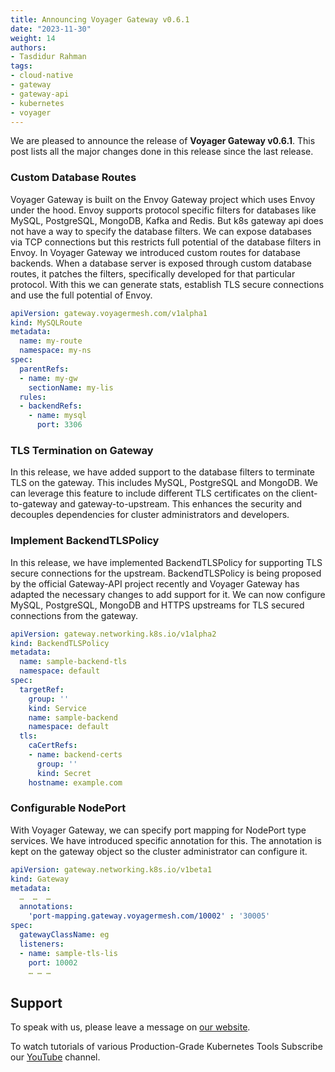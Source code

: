```yaml
---
title: Announcing Voyager Gateway v0.6.1
date: "2023-11-30"
weight: 14
authors:
- Tasdidur Rahman
tags:
- cloud-native
- gateway
- gateway-api
- kubernetes
- voyager
---
```


We are pleased to announce the release of **Voyager Gateway v0.6.1**. This post lists all the major changes done in this release since the last release.

### Custom Database Routes

Voyager Gateway is built on the Envoy Gateway project which uses Envoy under the hood. Envoy supports protocol specific filters for databases like MySQL, PostgreSQL, MongoDB, Kafka and Redis. But k8s gateway api does not have a way to specify the database filters. We can expose databases via TCP connections but this restricts full potential of the database filters in Envoy.
In Voyager Gateway we introduced custom routes for database backends. When a database server is exposed through custom database routes, it patches the filters, specifically developed for that particular protocol. With this we can generate stats, establish TLS secure connections and use the full potential of Envoy.

```yaml
apiVersion: gateway.voyagermesh.com/v1alpha1
kind: MySQLRoute
metadata:
  name: my-route
  namespace: my-ns
spec:
  parentRefs:
  - name: my-gw
    sectionName: my-lis
  rules:
  - backendRefs:
    - name: mysql
      port: 3306
```

### TLS Termination on Gateway
In this release, we have added support to the database filters to terminate TLS on the gateway. This includes MySQL, PostgreSQL and MongoDB. We can leverage this feature to include different TLS certificates on the client-to-gateway and gateway-to-upstream. This enhances the security and decouples dependencies for cluster administrators and developers.


### Implement BackendTLSPolicy

In this release, we have implemented BackendTLSPolicy for supporting TLS secure connections for the upstream. BackendTLSPolicy is being proposed by the official Gateway-API project recently and Voyager Gateway has adapted the necessary changes to add support for it. We can now configure MySQL, PostgreSQL, MongoDB and HTTPS upstreams for TLS secured connections from the gateway. 

```yaml
apiVersion: gateway.networking.k8s.io/v1alpha2
kind: BackendTLSPolicy
metadata:
  name: sample-backend-tls
  namespace: default
spec:
  targetRef: 
    group: ''
    kind: Service
    name: sample-backend
    namespace: default
  tls: 
    caCertRefs:
    - name: backend-certs
      group: ''
      kind: Secret
    hostname: example.com
```

### Configurable NodePort

With Voyager Gateway, we can specify port mapping for NodePort type services. We have introduced specific annotation for this. The annotation is kept on the gateway object so the cluster administrator can configure it.

```yaml
apiVersion: gateway.networking.k8s.io/v1beta1
kind: Gateway
metadata:
  …  …  … 
  annotations: 
    'port-mapping.gateway.voyagermesh.com/10002' : '30005'
spec:
  gatewayClassName: eg
  listeners:
  - name: sample-tls-lis 
    port: 10002
    … … … 
```


## Support

To speak with us, please leave a message on [our website](https://appscode.com/contact/).

To watch tutorials of various Production-Grade Kubernetes Tools Subscribe our [YouTube](https://youtube.com/@appscode) channel.
